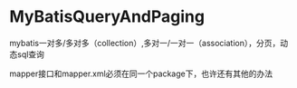 # MyBatisQueryAndPaging
mybatis一对多/多对多（collection）,多对一/一对一（association），分页，动态sql查询


mapper接口和mapper.xml必须在同一个package下，也许还有其他的办法
